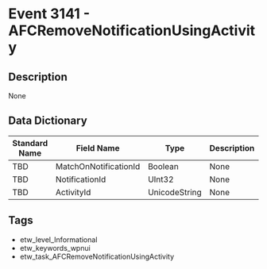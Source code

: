 # Event 3141 - AFCRemoveNotificationUsingActivity

## Description
None

## Data Dictionary
|Standard Name|Field Name|Type|Description|Sample Value|
|---|---|---|---|---|
|TBD|MatchOnNotificationId|Boolean|None|`None`|
|TBD|NotificationId|UInt32|None|`None`|
|TBD|ActivityId|UnicodeString|None|`None`|

## Tags
* etw_level_Informational
* etw_keywords_wpnui
* etw_task_AFCRemoveNotificationUsingActivity